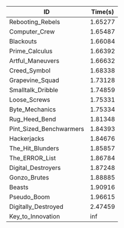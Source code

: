 |ID|Time(s)|
|-|-|
|Rebooting_Rebels|1.65277|
|Computer_Crew|1.65487|
|Blackouts|1.66084|
|Prime_Calculus|1.66392|
|Artful_Maneuvers|1.66632|
|Creed_Symbol|1.68338|
|Grapevine_Squad|1.73128|
|Smalltalk_Dribble|1.74859|
|Loose_Screws|1.75331|
|Byte_Mechanics|1.75334|
|Rug_Heed_Bend|1.81348|
|Pint_Sized_Benchwarmers|1.84393|
|Hackerjacks|1.84676|
|The_Hit_Blunders|1.85857|
|The_ERROR_List|1.86784|
|Digital_Destroyers|1.87248|
|Gonzo_Brutes|1.88885|
|Beasts|1.90916|
|Pseudo_Boom|1.96615|
|Digitally_Destroyed|2.47459|
|Key_to_Innovation|inf|
